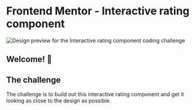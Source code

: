 # Frontend Mentor - Interactive rating component

![Design preview for the Interactive rating component coding challenge](.public/design/desktop-preview.jpg)

## Welcome! 👋

## The challenge

The challenge is to build out this interactive rating component and get it looking as close to the design as possible.
